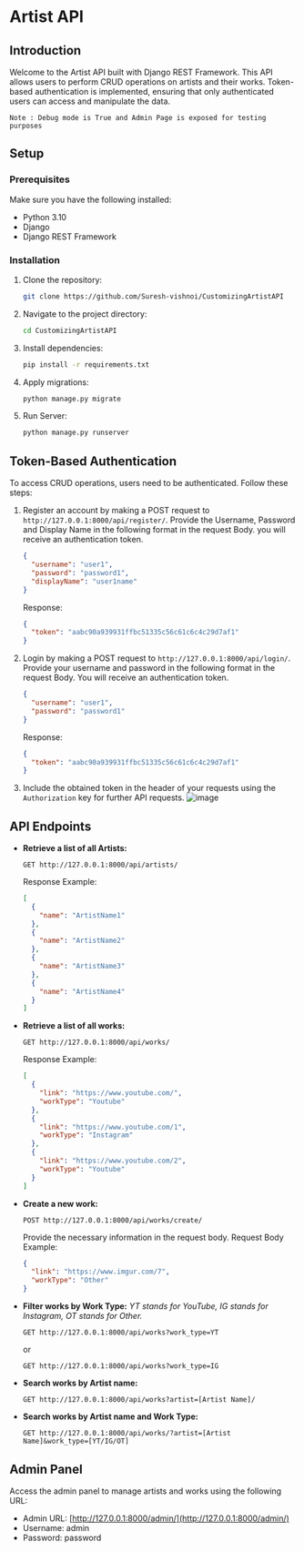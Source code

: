 # Artist API

## Introduction

Welcome to the Artist API built with Django REST Framework. This API allows users to perform CRUD operations on artists and their works. Token-based authentication is implemented, ensuring that only authenticated users can access and manipulate the data.

    Note : Debug mode is True and Admin Page is exposed for testing purposes

## Setup

### Prerequisites

Make sure you have the following installed:

- Python 3.10
- Django
- Django REST Framework

### Installation

1. Clone the repository:

   ```bash
   git clone https://github.com/Suresh-vishnoi/CustomizingArtistAPI
   ```

2. Navigate to the project directory:

   ```bash
   cd CustomizingArtistAPI
   ```

3. Install dependencies:

   ```bash
   pip install -r requirements.txt
   ```

4. Apply migrations:

   ```bash
   python manage.py migrate
   ```

5. Run Server:
   ```bash
   python manage.py runserver
   ```

## Token-Based Authentication

To access CRUD operations, users need to be authenticated. Follow these steps:

1. Register an account by making a POST request to `http://127.0.0.1:8000/api/register/`. Provide the Username, Password and Display Name in the following format in the request Body. you will receive an authentication token.
   ```json
   {
     "username": "user1",
     "password": "password1",
     "displayName": "user1name"
   }
   ```
   Response:
   ```json
   {
     "token": "aabc90a939931ffbc51335c56c61c6c4c29d7af1"
   }
   ```
2. Login by making a POST request to `http://127.0.0.1:8000/api/login/`. Provide your username and password in the following format in the request Body. You will receive an authentication token.
   ```json
   {
     "username": "user1",
     "password": "password1"
   }
   ```
   Response:
   ```json
   {
     "token": "aabc90a939931ffbc51335c56c61c6c4c29d7af1"
   }
   ```
3. Include the obtained token in the header of your requests using the `Authorization` key for further API requests.
   ![image](https://i.imgur.com/BcPkvXu.png)

## API Endpoints

- **Retrieve a list of all Artists:**

  ```
  GET http://127.0.0.1:8000/api/artists/
  ```

  Response Example:

  ```json
  [
    {
      "name": "ArtistName1"
    },
    {
      "name": "ArtistName2"
    },
    {
      "name": "ArtistName3"
    },
    {
      "name": "ArtistName4"
    }
  ]
  ```

- **Retrieve a list of all works:**

  ```
  GET http://127.0.0.1:8000/api/works/
  ```

  Response Example:

  ```json
  [
    {
      "link": "https://www.youtube.com/",
      "workType": "Youtube"
    },
    {
      "link": "https://www.youtube.com/1",
      "workType": "Instagram"
    },
    {
      "link": "https://www.youtube.com/2",
      "workType": "Youtube"
    }
  ]
  ```

- **Create a new work:**

  ```
  POST http://127.0.0.1:8000/api/works/create/
  ```

  Provide the necessary information in the request body.
  Request Body Example:

  ```json
  {
    "link": "https://www.imgur.com/7",
    "workType": "Other"
  }
  ```

- **Filter works by Work Type:**
  _YT stands for YouTube, IG stands for Instagram, OT stands for Other._

  ```
  GET http://127.0.0.1:8000/api/works?work_type=YT
  ```

  or

  ```
  GET http://127.0.0.1:8000/api/works?work_type=IG
  ```

- **Search works by Artist name:**

  ```
  GET http://127.0.0.1:8000/api/works?artist=[Artist Name]/
  ```

- **Search works by Artist name and Work Type:**
  ```
  GET http://127.0.0.1:8000/api/works/?artist=[Artist Name]&work_type=[YT/IG/OT]
  ```

## Admin Panel

Access the admin panel to manage artists and works using the following URL:

- Admin URL: [http://127.0.0.1:8000/admin/](http://127.0.0.1:8000/admin/)
- Username: admin
- Password: password
